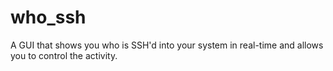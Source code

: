 # who_ssh
A GUI that shows you who is SSH'd into your system in real-time and allows you to control the activity. 
